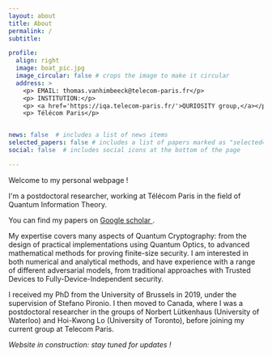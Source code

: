```yaml
---
layout: about
title: About
permalink: /
subtitle:

profile:
  align: right
  image: boat_pic.jpg
  image_circular: false # crops the image to make it circular
  address: >
    <p> EMAIL: thomas.vanhimbeeck@telecom-paris.fr</p>
    <p> INSTITUTION:</p>
    <p> <a href='https://iqa.telecom-paris.fr/'>QURIOSITY group,</a></p>
    <p> Télécom Paris</p>


news: false  # includes a list of news items
selected_papers: false # includes a list of papers marked as "selected={true}"
social: false  # includes social icons at the bottom of the page

---
```


Welcome to my personal webpage !

I'm a postdoctoral researcher, working at Télécom Paris in the field of Quantum Information Theory.

You can find my papers on <a href='https://scholar.google.com/citations?user=R3jaUGgAAAAJ&hl=fr&oi=ao'> Google scholar </a>.

My expertise covers many aspects of Quantum Cryptography: from the design of practical implementations using Quantum Optics, to advanced mathematical methods for proving finite-size security. I am interested in both numerical and analytical methods, and have experience with a range of different adversarial models, from traditional approaches with Trusted Devices to Fully-Device-Independent security.

I  received my PhD from the University of Brussels in 2019, under the supervision of Stefano Pironio. I then moved to Canada, where I was a postdoctoral researcher in the groups of Norbert Lütkenhaus (University of Waterloo) and Hoi-Kwong Lo (University of Toronto), before joining my current group at Telecom Paris.

*Website in construction: stay tuned for updates !*

<!-- I'm interested Quantum Cryptography and building new mathematical tools for characterising the security of practical protocols. My main research theme is build the link with the field of Convex Optimisation. -->


<!-- # keywords: Quantum optics, Quantum Key Distribution, Device-Independent Cryptography -->
